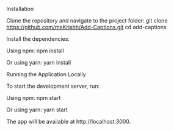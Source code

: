 <!-- Add-Captions is a React application that allows users to add captions to videos. It utilizes the react-player library for video playback. -->

Installation

Clone the repository and navigate to the project folder:
git clone https://github.com/meKrishh/Add-Captions.git
cd add-captions

Install the dependencies:

Using npm: npm install

Or using yarn: yarn install

Running the Application Locally

To start the development server, run:

Using npm: npm start

Or using yarn: yarn start

The app will be available at http://localhost:3000.
